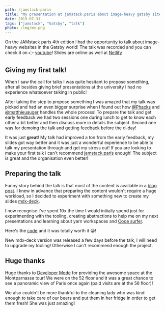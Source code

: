 ```yaml
---
path: /jamstack-paris
title: "My presentation at jamstack.paris about image-heavy gatsby sites!"
date: 2019-07-31
tags: ["jamstack", "Gatsby", "talk"]
photo: /img/me.png
---
```


On the JAMstack paris 4th edition I had the opportunity to talk about image-heavy websites in the Gatsby world! The talk was recorded and you can check it on 👉 [youtube](https://www.youtube.com/watch?v=ki49yOxFMLs&t)! Slides are online as well at [Netlify](https://jamstack-paris-oorestisime.netlify.com)

## Giving my first talk!

When I saw the call for talks I was quite hesitant to propose something, after all besides giving brief presentations at the university I had no experience whatsoever talking in public!

After taking the step to propose something I was amazed that my talk was picked and had an even bigger surprise when I found out how [@Phacks](https://twitter.com/Phacks) and [@matthieuauger](https://twitter.com/matthieuauger) handles the whole process! To prepare the talk and get early feedback we had two sessions one during lunch to get to know each other a bit better and then discuss more in details the subject. Second one was for demoing the talk and getting feedback before the d-day!

It was just **great**! My talk had improved a ton from the early feedback, my slides got way better and it was just a wonderful experience to be able to talk my presentation through and get my stress out! If you are looking to make your first talk i can't recommend [jamstack.paris](https://jamstack.paris) enough! The subject is great and the organisation even better!

## Preparing the talk

Funny story behind the talk is that most of the content is available in a [blog post](/build-on-circleci-deploy-netlify). I knew in advance that preparing the content wouldn't require a huge workload, so I decided to experiment with something new to create my slides [mdx-deck](https://github.com/jxnblk/mdx-deck/).

I now recognise I've spent 10x the time I would initially spend just for experimenting with the tooling, creating abstractions to help me on my next presentations and learning about yarn workspaces and [Code surfer](https://github.com/pomber/code-surfer/).

Here's the [code](https://github.com/oorestisime/slides/) and it was totally worth it 😀!

New mdx-deck version was released a few days before the talk, I will need to upgrade my tooling! Otherwise I can't recommend enough the project.

## Huge thanks

Huge thanks to [Developer Mode](https://developermode.com/) for providing the awesome space at the Montparnasse tour! We were on the 52 floor and it was a great chance to see a panoramic view of Paris once again (paid visits are at the 56 floor)!

We also couldn't be more thankful to the cleaning lady who was kind enough to take care of our beers and put them in her fridge in order to get them fresh! She was just amazing!
